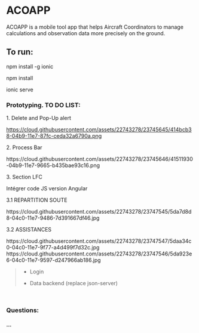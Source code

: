 <h1>ACOAPP</h1>

<p>ACOAPP is a mobile tool app that helps Aircraft Coordinators to manage calculations and observation data more precisely on the ground.</p>

<h2>To run:</h2>
<p>npm install -g ionic</p>
<p>npm install</p>

<p>ionic serve</p>


<h3>Prototyping. TO DO LIST:</h3>
<p> 1. Delete and Pop-Up alert </p>

https://cloud.githubusercontent.com/assets/22743278/23745645/414bcb38-04b9-11e7-87fc-ceda32a6790a.png


<p> 2. Process Bar </p>
https://cloud.githubusercontent.com/assets/22743278/23745646/41511930-04b9-11e7-9665-b435bae93c16.png


<p> 3. Section LFC <p>
<p> Intégrer code JS version Angular <p>

  <p> 3.1 REPARTITION SOUTE <p>
  https://cloud.githubusercontent.com/assets/22743278/23747545/5da7d8d8-04c0-11e7-9486-7d391667df46.jpg

  <p> 3.2 ASSISTANCES <p>
  https://cloud.githubusercontent.com/assets/22743278/23747547/5daa34c0-04c0-11e7-9f77-a4d499f7d32c.jpg
  https://cloud.githubusercontent.com/assets/22743278/23747546/5da923e6-04c0-11e7-9597-d247966ab186.jpg


<br>

<blockquote>
  <ul>
  <li>
    <p>Login</p>
  </li>
  <li>
    <p>Data backend (replace json-server)</p>
  </li>  
  </ul>    
</blockquote>
<br>
<h3>Questions:</h3>
<h4>...</h4>
<blockquote>
  <ul>
  </ul>    
</blockquote>
